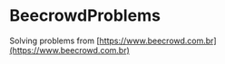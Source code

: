 # BeecrowdProblems

Solving problems from [https://www.beecrowd.com.br](https://www.beecrowd.com.br)
